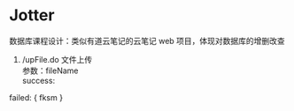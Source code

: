 # Jotter
数据库课程设计：类似有道云笔记的云笔记 web 项目，体现对数据库的增删改查

1. /upFile.do 文件上传<br/>
参数：fileName<br/>
success:<br/>

failed:
    {
        fksm
    }